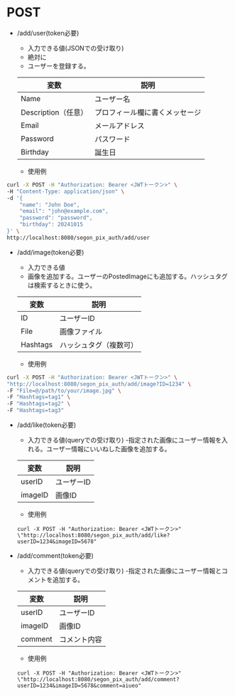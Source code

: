 # POST

- /add/user(token必要)

    - 入力できる値(JSONでの受け取り)
    - 絶対に
    - ユーザーを登録する。

    | 変数      |     説明     |
    |-----------|-----------|
    |Name       |  ユーザー名   |
    |Description（任意）   |  プロフィール欄に書くメッセージ  |
    |Email      |  メールアドレス  |
    |Password       | パスワード  |
    |Birthday   |  誕生日      |

    - 使用例

```bash
curl -X POST -H "Authorization: Bearer <JWTトークン>" \
-H "Content-Type: application/json" \
-d '{
    "name": "John Doe",
    "email": "john@example.com",
    "password": "password",
    "birthday": 20241015
}' \
http://localhost:8080/segon_pix_auth/add/user
```


- /add/image(token必要)
    - 入力できる値
    - 画像を追加する。ユーザーのPostedImageにも追加する。ハッシュタグは検索するときに使う。

    | 変数      | 説明|
    |-----------|-----|
    |ID       |   ユーザーID   |
    |File    |   画像ファイル   |
    |Hashtags     | ハッシュタグ（複数可） |


    - 使用例

```bash
curl -X POST -H "Authorization: Bearer <JWTトークン>" \
"http://localhost:8080/segon_pix_auth/add/image?ID=1234" \
-F "File=@/path/to/your/image.jpg" \
-F "Hashtags=tag1" \
-F "Hashtags=tag2" \
-F "Hashtags=tag3"
```

- /add/like(token必要)
    - 入力できる値(queryでの受け取り)
    -指定された画像にユーザー情報を入れる。ユーザー情報にいいねした画像を追加する。

    | 変数      |     説明     |
    |-----------|-----------|
    |userID     |  ユーザーID  |
    |imageID    |  画像ID  |

    - 使用例

    ```
    curl -X POST -H "Authorization: Bearer <JWTトークン>" \"http://localhost:8080/segon_pix_auth/add/like?userID=1234&imageID=5678"
    ```


- /add/comment(token必要)
    - 入力できる値(queryでの受け取り)
    -指定された画像にユーザー情報とコメントを追加する。

    | 変数      |     説明     |
    |-----------|-----------|
    |userID     |  ユーザーID  |
    |imageID    |  画像ID  |
    |comment | コメント内容|

    - 使用例

    ```
    curl -X POST -H "Authorization: Bearer <JWTトークン>" \"http://localhost:8080/segon_pix_auth/add/comment?userID=1234&imageID=5678&comment=aiueo"
    ```
